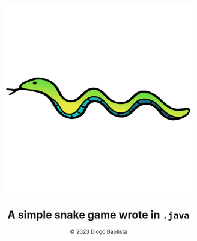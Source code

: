 <div align="center">
  
![snake-icon](img/rygle_snake_colour_outline_1.png)

# A simple snake game wrote in `.java`

&copy; 2023 Diogo Baptista

</div>
